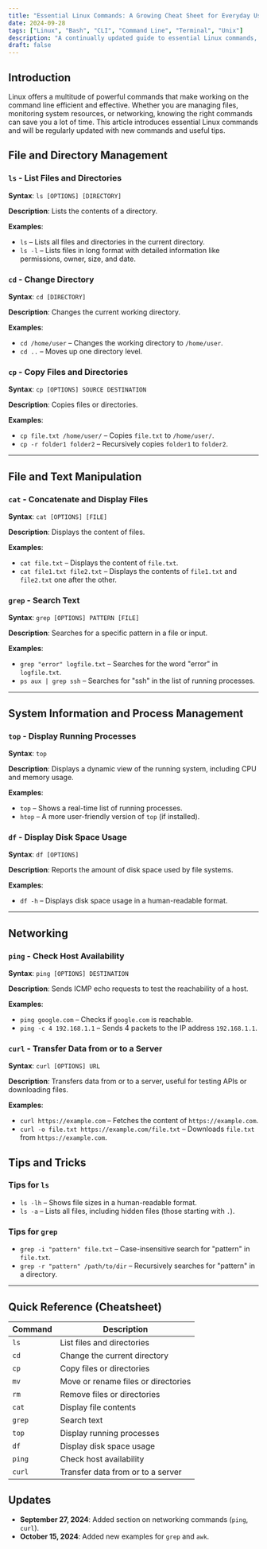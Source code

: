 ```yaml
---
title: "Essential Linux Commands: A Growing Cheat Sheet for Everyday Use"
date: 2024-09-28
tags: ["Linux", "Bash", "CLI", "Command Line", "Terminal", "Unix"]
description: "A continually updated guide to essential Linux commands, covering file management, system monitoring, and networking with practical examples."
draft: false
---
```


## Introduction
Linux offers a multitude of powerful commands that make working on the command line efficient and effective. Whether you are managing files, monitoring system resources, or networking, knowing the right commands can save you a lot of time. This article introduces essential Linux commands and will be regularly updated with new commands and useful tips.


## File and Directory Management
### `ls` - List Files and Directories
**Syntax**: `ls [OPTIONS] [DIRECTORY]`

**Description**: Lists the contents of a directory.

**Examples**:
- `ls` – Lists all files and directories in the current directory.
- `ls -l` – Lists files in long format with detailed information like permissions, owner, size, and date.

### `cd` - Change Directory
**Syntax**: `cd [DIRECTORY]`

**Description**: Changes the current working directory.

**Examples**:
- `cd /home/user` – Changes the working directory to `/home/user`.
- `cd ..` – Moves up one directory level.

### `cp` - Copy Files and Directories
**Syntax**: `cp [OPTIONS] SOURCE DESTINATION`

**Description**: Copies files or directories.

**Examples**:
- `cp file.txt /home/user/` – Copies `file.txt` to `/home/user/`.
- `cp -r folder1 folder2` – Recursively copies `folder1` to `folder2`.

---

## File and Text Manipulation
### `cat` - Concatenate and Display Files
**Syntax**: `cat [OPTIONS] [FILE]`

**Description**: Displays the content of files.

**Examples**:
- `cat file.txt` – Displays the content of `file.txt`.
- `cat file1.txt file2.txt` – Displays the contents of `file1.txt` and `file2.txt` one after the other.

### `grep` - Search Text
**Syntax**: `grep [OPTIONS] PATTERN [FILE]`

**Description**: Searches for a specific pattern in a file or input.

**Examples**:
- `grep "error" logfile.txt` – Searches for the word "error" in `logfile.txt`.
- `ps aux | grep ssh` – Searches for "ssh" in the list of running processes.

---

## System Information and Process Management
### `top` - Display Running Processes
**Syntax**: `top`

**Description**: Displays a dynamic view of the running system, including CPU and memory usage.

**Examples**:
- `top` – Shows a real-time list of running processes.
- `htop` – A more user-friendly version of `top` (if installed).

### `df` - Display Disk Space Usage
**Syntax**: `df [OPTIONS]`

**Description**: Reports the amount of disk space used by file systems.

**Examples**:
- `df -h` – Displays disk space usage in a human-readable format.

---

## Networking
### `ping` - Check Host Availability
**Syntax**: `ping [OPTIONS] DESTINATION`

**Description**: Sends ICMP echo requests to test the reachability of a host.

**Examples**:
- `ping google.com` – Checks if `google.com` is reachable.
- `ping -c 4 192.168.1.1` – Sends 4 packets to the IP address `192.168.1.1`.

### `curl` - Transfer Data from or to a Server
**Syntax**: `curl [OPTIONS] URL`

**Description**: Transfers data from or to a server, useful for testing APIs or downloading files.

**Examples**:
- `curl https://example.com` – Fetches the content of `https://example.com`.
- `curl -o file.txt https://example.com/file.txt` – Downloads `file.txt` from `https://example.com`.

## Tips and Tricks
### Tips for `ls`
- `ls -lh` – Shows file sizes in a human-readable format.
- `ls -a` – Lists all files, including hidden files (those starting with `.`).

### Tips for `grep`
- `grep -i "pattern" file.txt` – Case-insensitive search for "pattern" in `file.txt`.
- `grep -r "pattern" /path/to/dir` – Recursively searches for "pattern" in a directory.

---

## Quick Reference (Cheatsheet)
| Command  | Description                          |
|----------|--------------------------------------|
| `ls`     | List files and directories            |
| `cd`     | Change the current directory          |
| `cp`     | Copy files or directories             |
| `mv`     | Move or rename files or directories   |
| `rm`     | Remove files or directories           |
| `cat`    | Display file contents                 |
| `grep`   | Search text                           |
| `top`    | Display running processes             |
| `df`     | Display disk space usage              |
| `ping`   | Check host availability               |
| `curl`   | Transfer data from or to a server     |




## Updates
- **September 27, 2024**: Added section on networking commands (`ping`, `curl`).
- **October 15, 2024**: Added new examples for `grep` and `awk`.
